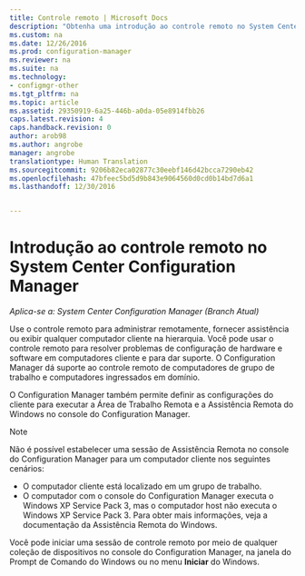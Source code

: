 ```yaml
---
title: Controle remoto | Microsoft Docs
description: "Obtenha uma introdução ao controle remoto no System Center Configuration Manager."
ms.custom: na
ms.date: 12/26/2016
ms.prod: configuration-manager
ms.reviewer: na
ms.suite: na
ms.technology:
- configmgr-other
ms.tgt_pltfrm: na
ms.topic: article
ms.assetid: 29350919-6a25-446b-a0da-05e8914fbb26
caps.latest.revision: 4
caps.handback.revision: 0
author: arob98
ms.author: angrobe
manager: angrobe
translationtype: Human Translation
ms.sourcegitcommit: 9206b82eca02877c30eebf146d42bcca7290eb42
ms.openlocfilehash: 47bfeec5bd5d9b843e9064560d0cd0b14bd7d6a1
ms.lasthandoff: 12/30/2016


---
```

# <a name="introduction-to-remote-control-in-system-center-configuration-manager"></a>Introdução ao controle remoto no System Center Configuration Manager

*Aplica-se a: System Center Configuration Manager (Branch Atual)*

Use o controle remoto para administrar remotamente, fornecer assistência ou exibir qualquer computador cliente na hierarquia. Você pode usar o controle remoto para resolver problemas de configuração de hardware e software em computadores cliente e para dar suporte. O Configuration Manager dá suporte ao controle remoto de computadores de grupo de trabalho e computadores ingressados em domínio.  

O Configuration Manager também permite definir as configurações do cliente para executar a Área de Trabalho Remota e a Assistência Remota do Windows no console do Configuration Manager.  

> [!NOTE]  
>  Não é possível estabelecer uma sessão de Assistência Remota no console do Configuration Manager para um computador cliente nos seguintes cenários:  
>   
>  -   O computador cliente está localizado em um grupo de trabalho.  
> -   O computador com o console do Configuration Manager executa o Windows XP Service Pack 3, mas o computador host não executa o Windows XP Service Pack 3. Para obter mais informações, veja a documentação da Assistência Remota do Windows.  

 Você pode iniciar uma sessão de controle remoto por meio de qualquer coleção de dispositivos no console do Configuration Manager, na janela do Prompt de Comando do Windows ou no menu **Iniciar** do Windows.  

